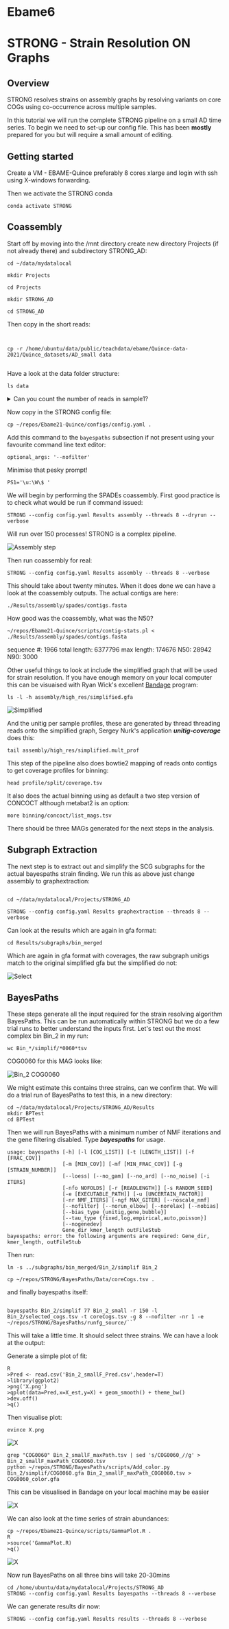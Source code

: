 # Ebame6

# STRONG - Strain Resolution ON Graphs

## Overview

STRONG resolves strains on assembly graphs by resolving variants on core COGs using co-occurrence across multiple samples.

In this tutorial we will run the complete STRONG pipeline on a small AD time series. To 
begin we need to set-up our config file. This has been **mostly** prepared for you but will require a small amount of editing. 

## Getting started

Create a VM - EBAME-Quince preferably 8 cores xlarge and login with ssh using X-windows forwarding.

Then we activate the STRONG conda

```
conda activate STRONG
```

## Coassembly

Start off by moving into the /mnt directory create new directory Projects (if not already there) and subdirectory STRONG_AD:

```
cd ~/data/mydatalocal

mkdir Projects

cd Projects

mkdir STRONG_AD

cd STRONG_AD

```

Then copy in the short reads:

```


cp -r /home/ubuntu/data/public/teachdata/ebame/Quince-data-2021/Quince_datasets/AD_small data


```
Have a look at the data folder structure:

```
ls data
```

<details><summary>Can you count the number of reads in sample1?</summary>


<p>

```
echo $(cat data/sample1sample1/sample1_R1.fastq |wc -l)/4|bc
```

</p>
</details>


Now copy in the STRONG config file:

```
cp ~/repos/Ebame21-Quince/configs/config.yaml .
```

Add this command to the `bayespaths` subsection if not present using your favourite 
command line text editor:

```
optional_args: '--nofilter'
```

Minimise that pesky prompt!
```
PS1='\u:\W\$ ' 
```

We will begin by performing the SPADEs coassembly. First good practice is to check what would be run if command issued:

```
STRONG --config config.yaml Results assembly --threads 8 --dryrun --verbose
```

Will run over 150 processes! STRONG is a complex pipeline.

![Assembly step](Figures/Dag_rules1.png) 


Then run coassembly for real:

```
STRONG --config config.yaml Results assembly --threads 8 --verbose
```

This should take about twenty minutes. When it does done we can have a look at the coassembly outputs. The actual contigs are here:

```
./Results/assembly/spades/contigs.fasta
```

How good was the coassembly, what was the N50?


```
~/repos/Ebame21-Quince/scripts/contig-stats.pl < ./Results/assembly/spades/contigs.fasta
```

sequence #: 1966	total length: 6377796	max length: 174676	N50: 28942	N90: 3000

Other useful things to look at include the simplified graph that will be used for strain resolution. If you have enough memory on your local computer this can be visuaised with Ryan Wick's excellent [Bandage](https://github.com/rrwick/Bandage) program:


```
ls -l -h assembly/high_res/simplified.gfa
```

![Simplified](./Figures/Simplified.png) 

And the unitig per sample profiles, these are generated by thread threading reads onto the simplified graph, Sergey Nurk's application ***unitig-coverage*** does this:

```
tail assembly/high_res/simplified.mult_prof
```

This step of the pipeline also does bowtie2 mapping of reads onto contigs to get coverage 
profiles for binning:

```
head profile/split/coverage.tsv 
```

It also does the actual binning using as default a two step version of CONCOCT although metabat2 is an option:

```
more binning/concoct/list_mags.tsv
```

There should be three MAGs generated for the next steps in the analysis.

## Subgraph Extraction

The next step is to extract out and simplify the SCG subgraphs for the actual bayespaths strain finding. We run this as above just change assembly to graphextraction:

```

cd ~/data/mydatalocal/Projects/STRONG_AD

STRONG --config config.yaml Results graphextraction --threads 8 --verbose
```

Can look at the results which are again in gfa format:

```
cd Results/subgraphs/bin_merged
```

Which are again in gfa format with coverages, the raw subgraph unitigs match to the original simplified gfa but the simplified do not:

![Select](./Figures/Select.png) 

## BayesPaths

These steps generate all the input required for the strain resolving algorithm BayesPaths. This can be run automatically within STRONG but we do a few trial runs to better 
understand the inputs first. Let's test out the most complex bin Bin_2 in my run:

```
wc Bin_*/simplif/*0060*tsv
```

COG0060 for this MAG looks like:

![Bin_2 COG0060](Figures/Bin_2_COG0060.png) 

We might estimate this contains three strains, can we confirm that. We will do a trial run of BayesPaths to test this, in a new directory:

```
cd ~/data/mydatalocal/Projects/STRONG_AD/Results
mkdir BPTest
cd BPTest
```



Then we will run BayesPaths with a minimum number of NMF iterations and the gene filtering disabled. Type ***bayespaths*** for usage. 

```
usage: bayespaths [-h] [-l [COG_LIST]] [-t [LENGTH_LIST]] [-f [FRAC_COV]]
                  [-m [MIN_COV]] [-mf [MIN_FRAC_COV]] [-g [STRAIN_NUMBER]]
                  [--loess] [--no_gam] [--no_ard] [--no_noise] [-i ITERS]
                  [-nfo NOFOLDS] [-r [READLENGTH]] [-s RANDOM_SEED]
                  [-e [EXECUTABLE_PATH]] [-u [UNCERTAIN_FACTOR]]
                  [-nr NMF_ITERS] [-ngf MAX_GITER] [--noscale_nmf]
                  [--nofilter] [--norun_elbow] [--norelax] [--nobias]
                  [--bias_type {unitig,gene,bubble}]
                  [--tau_type {fixed,log,empirical,auto,poisson}]
                  [--nogenedev]
                  Gene_dir kmer_length outFileStub
bayespaths: error: the following arguments are required: Gene_dir, kmer_length, outFileStub
```

Then run:
```
ln -s ../subgraphs/bin_merged/Bin_2/simplif Bin_2

cp ~/repos/STRONG/BayesPaths/Data/coreCogs.tsv .

```

and finally bayespaths itself:

```

bayespaths Bin_2/simplif 77 Bin_2_small -r 150 -l Bin_2/selected_cogs.tsv -t coreCogs.tsv -g 8 --nofilter -nr 1 -e ~/repos/STRONG/BayesPaths/runfg_source/```

```

This will take a little time. It should select three strains. We can have a look at the 
output:

Generate a simple plot of fit:

```
R
>Pred <- read.csv('Bin_2_smallF_Pred.csv',header=T)
>library(ggplot2)
>png('X.png')
>qplot(data=Pred,x=X_est,y=X) + geom_smooth() + theme_bw()
>dev.off()
>q()
```

Then visualise plot:
```
evince X.png
```

![X](Figures/X.png) 

```
grep "COG0060" Bin_2_smallF_maxPath.tsv | sed 's/COG0060_//g' > Bin_2_smallF_maxPath_COG0060.tsv
python ~/repos/STRONG/BayesPaths/scripts/Add_color.py Bin_2/simplif/COG0060.gfa Bin_2_smallF_maxPath_COG0060.tsv > COG0060_color.gfa
```

This can be visualised in Bandage on your local machine may be easier

![X](Figures/COG0060_colour.png)

We can also look at the time series of strain abundances: 

```
cp ~/repos/Ebame21-Quince/scripts/GammaPlot.R .
R
>source('GammaPlot.R)
>q()
```

![X](Figures/TimeSeries.png)


Now run BayesPaths on all three bins will take 20-30mins
```
cd /home/ubuntu/data/mydatalocal/Projects/STRONG_AD
STRONG --config config.yaml Results bayespaths --threads 8 --verbose
```

We can generate results dir now:
 
```
STRONG --config config.yaml Results results --threads 8 --verbose
```    



